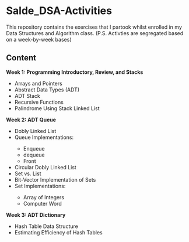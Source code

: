# Salde_DSA-Activities
This repository contains the exercises that I partook whilst enrolled in my Data Structures and Algorithm class.
(P.S. Activties are segregated based on a week-by-week bases)

## Content
<strong> Week 1: Programming Introductory, Review, and Stacks </strong>
<ul>
  <li>Arrays and Pointers</li>
  <li>Abstract Data Types (ADT)</li>
  <li>ADT Stack</li>
  <li>Recursive Functions</li>
  <li>Palindrome Using Stack Linked List</li>
</ul>

<strong> Week 2: ADT Queue </strong>
<ul>
  <li>Dobly Linked List</li>
  <li>Queue Implementations: </li> 
  <ul>
    <li>Enqueue</li>
    <li>dequeue</li>
    <li>Front</li>
  </ul>
  <li>Circular Dobly Linked List</li>
  <li>Set vs. List</li>
  <li>Bit-Vector Implementation of Sets</li>
  
  <li>Set Implementations: </li>
  <ul>
    <li>Array of Integers</li>
    <li>Computer Word</li>
  </ul>
</ul>

<strong> Week 3: ADT Dictionary </strong>
<ul>
  <li>Hash Table Data Structure</li>
  <li>Estimating Efficiency of Hash Tables</li>
</ul>
